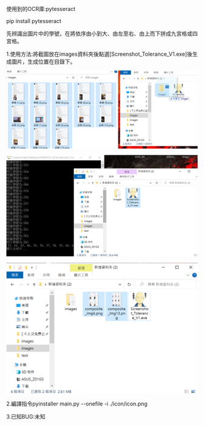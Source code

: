 
使用到的OCR庫:pytesseract

pip install pytesseract

先辨識出圖片中的學號，在將依序由小到大、由左至右、由上而下拼成九宮格或四宮格。

1.使用方法:將截圖放在images資料夾後點選[Screenshot_Tolerance_V1.exe]後生成圖片，生成位置在目錄下。

![image](https://github.com/ItsMe6666/257_5BFC_Screenshot_Tolerance/blob/main/stepimg/Step%20(1).png)

![image](https://github.com/ItsMe6666/257_5BFC_Screenshot_Tolerance/blob/main/stepimg/Step%20(2).PNG)

![image](https://github.com/ItsMe6666/257_5BFC_Screenshot_Tolerance/blob/main/stepimg/Step%20(3).PNG)

2.編譯指令pyinstaller main.py --onefile -i ./icon/icon.png

3.已知BUG:未知
